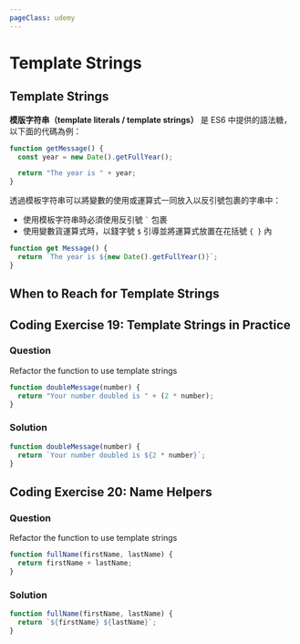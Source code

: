 ```yaml
---
pageClass: udemy
---
```


# Template Strings

## Template Strings

**模版字符串（template literals / template strings）** 是 ES6 中提供的語法糖，以下面的代碼為例：

```javascript
function getMessage() {
  const year = new Date().getFullYear();

  return "The year is " + year;
}
```

透過模板字符串可以將變數的使用或運算式一同放入以反引號包裹的字串中：

- 使用模板字符串時必須使用反引號 ``` ` ``` 包裹
- 使用變數貨運算式時，以錢字號 `$` 引導並將運算式放置在花括號 `{ }` 內

```javascript
function get Message() {
  return `The year is ${new Date().getFullYear()}`;
}
```

## When to Reach for Template Strings



## Coding Exercise 19: Template Strings in Practice

### Question

Refactor the function to use template strings

```javascript
function doubleMessage(number) {
  return "Your number doubled is " + (2 * number);
}
```

### Solution

```javascript
function doubleMessage(number) {
  return `Your number doubled is ${2 * number}`;
}
```

## Coding Exercise 20: Name Helpers

### Question

Refactor the function to use template strings

```javascript
function fullName(firstName, lastName) {
  return firstName + lastName;
}
```

### Solution

```javascript
function fullName(firstName, lastName) {
  return `${firstName} ${lastName}`;
}
```
